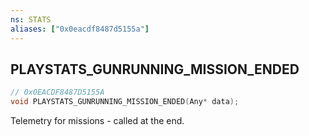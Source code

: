 ```yaml
---
ns: STATS
aliases: ["0x0eacdf8487d5155a"]
---
```

## PLAYSTATS_GUNRUNNING_MISSION_ENDED

```c
// 0x0EACDF8487D5155A
void PLAYSTATS_GUNRUNNING_MISSION_ENDED(Any* data);
```

Telemetry for missions - called at the end.

